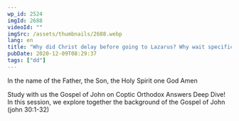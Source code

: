 ```yaml
---
wp_id: 2524
imgId: 2688
videoId: ""
imgSrc: /assets/thumbnails/2688.webp
lang: en
title: "Why did Christ delay before going to Lazarus? Why wait specifically 4 days? by Father Gabriel Wissa"
pubDate: 2020-12-09T08:29:37
tags: ["dd"]
---
```


<!-- page: 6 -->

<p>In the name of the Father, the Son, the Holy Spirit one God Amen</p>
<p>Study with us the Gospel of John on Coptic Orthodox Answers Deep Dive! In this session, we explore together the background of the Gospel of John (john 30:1-32)</p>
<p>&nbsp;</p>
